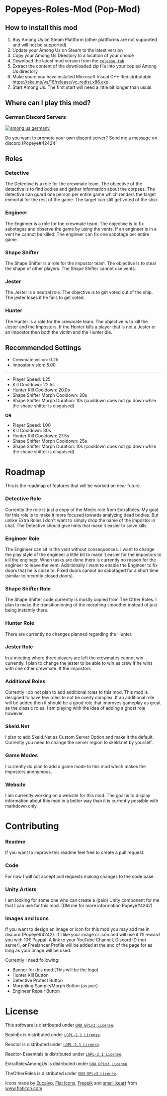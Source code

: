 # Popeyes-Roles-Mod (Pop-Mod)
## How to install this mod
1. Buy Among Us on Steam Plattform (other plattforms are not supported and will not be supported)
2. Update your Among Us on Steam to the latest version
3. Copy your Among Us Directory to a location of your choice
4. Download the latest mod version from the [`release tab`](https://github.com/Popeye4242/Popeyes-Roles-Mod/releases/latest)
5. Extract the content of the downloaded zip file into your copied Among Us directory
6. Make soure you have installed Microsoft Visual C++ Redistributable https://aka.ms/vs/16/release/vc_redist.x86.exe
7. Start Among Us. The first start will need a little bit longer than usual.


## Where can I play this mod?
### German Discord Servers
<a href="https://discord.gg/amongusde"><img alt="among us germany" src="https://user-images.githubusercontent.com/35311793/112790170-0a0f4d80-905f-11eb-9291-f273d940e992.png" /></a>

Do you want to promote your own discord server? Send me a message on discord (Popeye#4242)!

## Roles
### Detective
The Detective is a role for the crewmate team. The objective of the detective is to find bodies and gather information about the corpses. The detective can guard one person per entire game which renders the target immortal for the rest of the game. The target can still get voted of the ship.

### Engineer
The Engineer is a role for the crewmate team. The objective is to fix sabotages and observe the game by using the vents. If an engineer is in a vent he cannot be killed. The engineer can fix one sabotage per entire game. 

### Shape Shifter
The Shape Shifter is a role for the impostor team. The objective is to steal the shape of other players. The Shape Shifter cannot use vents.

### Jester
The Jester is a neutral role. The objective is to get voted out of the ship. The jester loses if he fails to get voted. 

### Hunter
The Hunter is a role for the crewmate team. The objective is to kill the Jester and the Impostors. If the Hunter kills a player that is not a Jester or an Impostor then both the victim and the Hunter die.

## Recommended Settings
- Crewmate vision: 0.25
- Impostor vision: 5.00
_____
- Player Speed: 1.25
- Kill Cooldown: 22.5s
- Hunter Kill Cooldown: 20.0s
- Shape Shifter Morph Cooldown: 20s
- Shape Shifter Morph Duration: 10s (cooldown does not go down while the shape shifter is disguised)
 
**OR**

- Player Speed: 1.00
- Kill Cooldown: 30s
- Hunter Kill Cooldown: 27.5s
- Shape Shifter Morph Cooldown: 25s
- Shape Shifter Morph Duration: 10s (cooldown does not go down while the shape shifter is disguised)

# Roadmap
This is the roadmap of features that will be worked on near future.
### Detective Role
Currently the role is just a copy of the Medic role from ExtraRoles. My goal for this role is to make it more focused towards analyzing dead bodies. But unlike Extra Roles I don't want to simply drop the name of the impostor in chat. The Detective should give hints that make it easier to solve kills.
### Engineer Role
The Engineer can sit in the vent without consequences. I want to change the play style of the engineer a little bit to make it easier for the impostors to kill the engineer. 
When tasks are done there is currently no reason for the engineer to leave the vent. Additionally I want to enable the Engineer to fix doors that he is close to. Fixed doors cannot bo sabotaged for a short time (similar to recently closed doors).
### Shape Shifter Role
The Shape Shifter code currently is mostly copied from The Other Roles. I plan to make the transitionioning of the morphing smoother instead of just being instantly there. 
### Hunter Role
There are currently no changes planned regarding the Hunter.
### Jester Role
In a meeting where three players are left the crewmates cannot win currently. I plan to change the jester to be able to win as crew if he wins with one other crewmate. If the impostors
### Additional Roles
Currently I do not plan to add additional roles to this mod. This mod is designed to have few roles to not be overly complex. If an additional role will be added then it should be a good role that improves gameplay as great as the classic roles. I am playing with the idea of adding a ghost role however.
### Skeld.Net
I plan to add Skeld.Net as Custom Server Option and make it the default. Currently you need to change the server region to skeld.net by yourself. 
### Game Modes
I currently do plan to add a game mode to this mod which makes the impostors anonymous. 
### Website
I am currently working on a website for this mod. The goal is to display information about this mod in a better way than it is currently possible with markdown only.

# Contributing
### Readme
If you want to improve this readme feel free to create a pull request.
### Code
For now I will not accept pull requests making changes to the code base.
### Unity Artists
I am looking for some one who can create a (paid) Unity component for me that I can use for this mod. (DM me for more information Popeye#4242)
### Images and Icons
If you want to design an image or icon for this mod you may add me in discord (Popeye#4242). If I like your image or icon and will use it I'll reward you with 10€ Paypal. A link to your YouTube Channel, Discord ID (not server), **or** Freelancer Profile will be added at the end of the page for as long as your image will be used. 

Currently I need following:
- Banner for this mod (This will be the logo)
- Hunter Kill Button
- Detective Protect Button
- Morphling Sample/Morph Button (as pair)
- Engineer Repair Button

# License
This software is distributed under [`GNU GPLv3 License`](https://github.com/NotHunter101/ExtraRolesAmongUs/blob/main/LICENSE). 

BepInEx is distributed under [`LGPL-2.1 License`](https://github.com/BepInEx/BepInEx/blob/master/LICENSE).

Reactor is distributed under [`LGPL-2.1 License`](https://github.com/NuclearPowered/Reactor/blob/master/LICENSE).  

Reactor-Essentials is distributed under [`LGPL-2.1 License`](https://github.com/DorCoMaNdO/Reactor-Essentials/blob/master/LICENSE).

ExtraRolesAmongUs is distributed under [`GNU GPLv3 License`](https://github.com/NotHunter101/ExtraRolesAmongUs/blob/main/LICENSE). 

TheOtherRoles is distributed under [`GNU GPLv3 License`](https://github.com/Eisbison/TheOtherRoles/blob/main/LICENSE). 

Icons made by <a href="https://www.flaticon.com/authors/eucalyp" title="Eucalyp">Eucalyp</a>, <a href="https://www.flaticon.com/authors/flat-icons" title="Flat Icons">Flat Icons</a>, <a href="https://www.freepik.com" title="Freepik">Freepik</a> and <a href="https://www.flaticon.com/authors/smalllikeart" title="smalllikeart">smalllikeart</a> from <a href="https://www.flaticon.com/" title="Flaticon">www.flaticon.com</a>

